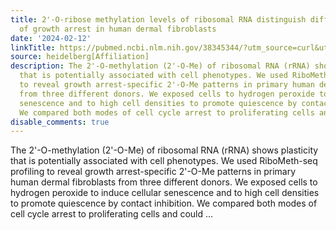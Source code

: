 ```yaml
---
title: 2'-O-ribose methylation levels of ribosomal RNA distinguish different types
  of growth arrest in human dermal fibroblasts
date: '2024-02-12'
linkTitle: https://pubmed.ncbi.nlm.nih.gov/38345344/?utm_source=curl&utm_medium=rss&utm_campaign=pubmed-2&utm_content=1FakS-2QOkCT8HsMOQP1bCRQ4YzyumYOmxmF0moLsQ3dFB1E9V&fc=20220326224207&ff=20240212170601&v=2.18.0
source: heidelberg[Affiliation]
description: The 2'-O-methylation (2'-O-Me) of ribosomal RNA (rRNA) shows plasticity
  that is potentially associated with cell phenotypes. We used RiboMeth-seq profiling
  to reveal growth arrest-specific 2'-O-Me patterns in primary human dermal fibroblasts
  from three different donors. We exposed cells to hydrogen peroxide to induce cellular
  senescence and to high cell densities to promote quiescence by contact inhibition.
  We compared both modes of cell cycle arrest to proliferating cells and could ...
disable_comments: true
---
```

The 2'-O-methylation (2'-O-Me) of ribosomal RNA (rRNA) shows plasticity that is potentially associated with cell phenotypes. We used RiboMeth-seq profiling to reveal growth arrest-specific 2'-O-Me patterns in primary human dermal fibroblasts from three different donors. We exposed cells to hydrogen peroxide to induce cellular senescence and to high cell densities to promote quiescence by contact inhibition. We compared both modes of cell cycle arrest to proliferating cells and could ...
